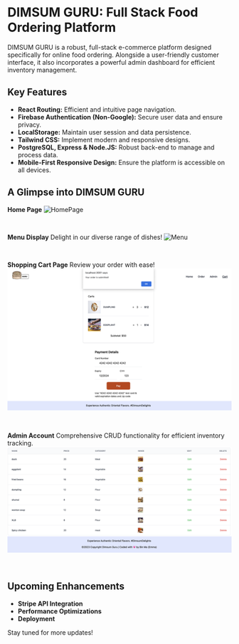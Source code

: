 # DIMSUM GURU: Full Stack Food Ordering Platform

DIMSUM GURU is a robust, full-stack e-commerce platform designed specifically for online food ordering. Alongside a user-friendly customer interface, it also incorporates a powerful admin dashboard for efficient inventory management.


## Key Features

- **React Routing:** Efficient and intuitive page navigation.
- **Firebase Authentication (Non-Google):** Secure user data and ensure privacy.
- **LocalStorage:** Maintain user session and data persistence.
- **Tailwind CSS:** Implement modern and responsive designs.
- **PostgreSQL, Express & Node.JS:** Robust back-end to manage and process data.
- **Mobile-First Responsive Design:** Ensure the platform is accessible on all devices.

## A Glimpse into DIMSUM GURU

**Home Page**
![HomePage](./assets/home.png)

</br>

**Menu Display**
Delight in our diverse range of dishes!
![Menu](./assets/menu.png)

</br>

**Shopping Cart Page**
Review your order with ease!
![cart](./assets/cart.png)

</br>

**Admin Account**
Comprehensive CRUD functionality for efficient inventory tracking.
![admin](./assets/admin.png)

</br>

## Upcoming Enhancements

- **Stripe API Integration** 
- **Performance Optimizations** 
- **Deployment** 


Stay tuned for more updates!




